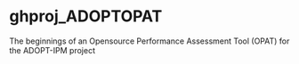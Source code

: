 # ghproj_ADOPTOPAT
The beginnings of an Opensource Performance Assessment Tool (OPAT) for the ADOPT-IPM project
